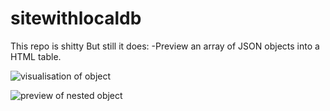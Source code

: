 # sitewithlocaldb

This repo is shitty
But still it does:
-Preview an array of JSON objects into a HTML table.

![visualisation of object](https://i.imgur.com/BKte3k4.png)

![preview of nested object](https://i.imgur.com/v5nyciL.png)
